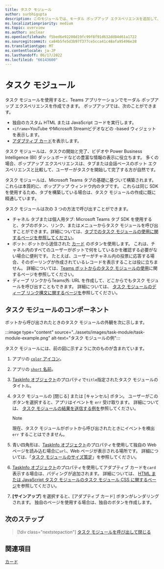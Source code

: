 ```yaml
---
title: タスク モジュール
author: surbhigupta
description: このモジュールでは、モーダル ポップアップ エクスペリエンスを追加して、Microsoft Teams アプリからユーザーに情報を収集または表示する方法について説明します。
ms.localizationpriority: medium
ms.topic: overview
ms.author: anclear
ms.openlocfilehash: f5bed6e92200d19fc99f8f91d632dd04d61a1722
ms.sourcegitcommit: ca84b5fe5d3b97f377ce5cca41c48afa95496e28
ms.translationtype: MT
ms.contentlocale: ja-JP
ms.lasthandoff: 06/17/2022
ms.locfileid: "66143600"
---
```

# <a name="task-modules"></a>タスク モジュール

タスク モジュールを使用すると、Teams アプリケーションでモーダル ポップアップ エクスペリエンスを作成できます。 ポップアップでは、次のことができます。

* 独自のカスタム HTML または JavaScript コードを実行します。
* `<iframe>`YouTube やMicrosoft Streamビデオなどの -based ウィジェットを表示します。
* [アダプティブ カード](/adaptive-cards/)を表示します。

タスク モジュールは、タスクの開始と完了、ビデオや Power Business Intelligence (BI) ダッシュボードなどの豊富な情報の表示に役立ちます。 多くの場合、ポップアップ エクスペリエンスは、タブまたは会話ベースのボット エクスペリエンスと比較して、ユーザーがタスクを開始して完了する方が自然です。

タスク モジュールは、Microsoft Teams タブの基礎に基づいて構築されます。 これらは本質的に、ポップアップ ウィンドウ内のタブです。 これらは同じ SDK を使用するため、タブを構築している場合は、タスク モジュールの作成に既に精通しています。

タスク モジュールは次の 3 つの方法で呼び出すことができます。

* チャネル タブまたは個人用タブ: Microsoft Teams タブ SDK を使用すると、タブのボタン、リンク、またはメニューからタスク モジュールを呼び出すことができます。詳細については、[タブでのタスク モジュールの使用に関するページを参照してください](~/task-modules-and-cards/task-modules/task-modules-tabs.md)。
* ボット: ボットから送信された [カード](~/task-modules-and-cards/cards/cards-reference.md) のボタンを使用します。 これは、チャネル内のすべてのユーザーがボットで何をしているかを確認する必要がない場合に便利です。 たとえば、ユーザーがチャネル内の投票に応答する場合、そのポーリングが作成されているレコードを表示することは役に立ちません。 詳細については、[Teams ボットからのタスク モジュールの使用](~/task-modules-and-cards/task-modules/task-modules-bots.md)に関するページを参照してください。
* ディープ リンクからTeams外: URL を作成して、どこからでもタスク モジュールを呼び出すこともできます。 詳細については、 [タスク モジュールのディープ リンク構文に関するページを](~/task-modules-and-cards/task-modules/invoking-task-modules.md#task-module-deep-link-syntax)参照してください。

## <a name="components-of-a-task-module"></a>タスク モジュールのコンポーネント

ボットから呼び出されたときのタスク モジュールの外観を次に示します。

:::image type="content" source="../assets/images/task-module/task-module-example.png" alt-text="タスク モジュールの例":::

タスク モジュールには、前の図に示すように次のものが含まれています。

1. アプリの [`color` アイコン](~/resources/schema/manifest-schema.md#icons)。
2. アプリの [`short` 名前](~/resources/schema/manifest-schema.md#name)。
3. [TaskInfo オブジェクト](~/task-modules-and-cards/task-modules/invoking-task-modules.md#the-taskinfo-object)のプロパティで`title`指定されたタスク モジュールのタイトル。
4. タスク モジュールの [閉じる] または [キャンセル] ボタン。 ユーザーがこのボタンを選択すると、アプリはイベントを `err` 受け取ります。 詳細については、 [タスク モジュールの結果を送信する例を](~/task-modules-and-cards/task-modules/task-modules-tabs.md#example-of-submitting-the-result-of-a-task-module)参照してください。

    > [!NOTE]
    > 現在、タスク モジュールがボットから呼び出されたときにイベントを検出 `err` することはできません。

5. 青い四角形は、[TaskInfo オブジェクト](~/task-modules-and-cards/task-modules/invoking-task-modules.md#the-taskinfo-object)のプロパティを使用して独自の Web ページを読み込む場合に`url`、Web ページが表示される場所です。 詳細については、「[タスク モジュールのサイズ策定](~/task-modules-and-cards/task-modules/invoking-task-modules.md#task-module-sizing)」を参照してください。
6. [TaskInfo オブジェクト](~/task-modules-and-cards/task-modules/invoking-task-modules.md#the-taskinfo-object)のプロパティを使用してアダプティブ カードを`card`表示する場合は、パディングが追加されます。 詳細については、 [HTML または JavaScript タスク モジュールのタスク モジュール CSS に関するページ](~/task-modules-and-cards/task-modules/invoking-task-modules.md#task-module-css-for-html-or-javascript-task-modules)を参照してください。
7. **[サインアップ**] を選択すると、[アダプティブ カード] ボタンがレンダリングされます。 独自のページを使用する場合は、独自のボタンを作成します。

## <a name="next-step"></a>次のステップ

> [!div class="nextstepaction"]
> [タスク モジュールを呼び出して閉じる](~/task-modules-and-cards/task-modules/invoking-task-modules.md)

## <a name="see-also"></a>関連項目

[カード](~/task-modules-and-cards/what-are-cards.md)
